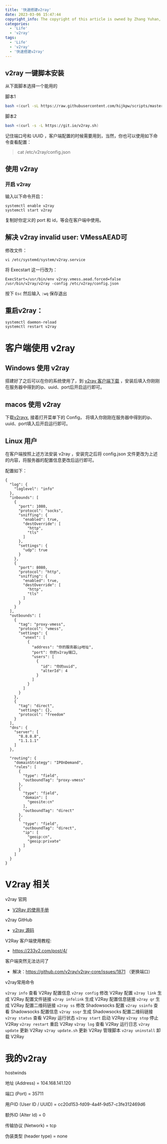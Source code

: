 ```yaml
---
title: '快速搭建v2ray'
date: 2023-03-06 15:47:44
copyright_info: The copyright of this article is owned by Zhang Yuhan, and it follows the CC BY-NC-SA 4.0 agreement. For reprinting, please attach the original source link and this statement
categories: 
  - 'Life'
  - 'v2ray'
tags: 
  - 'Life'
  - 'v2ray'
  - '快速搭建v2ray'
---
```

## v2ray 一键脚本安装

从下面脚本选择一个能用的

脚本1

```bash
bash <(curl -sL https://raw.githubusercontent.com/hijkpw/scripts/master/goV2.sh)
```

脚本2

```bash
bash <(curl -s -L https://git.io/v2ray.sh)
```

记住端口号和 UUID ，客户端配置的时候需要用到，当然，你也可以使用如下命令查看配置：

> cat /etc/v2ray/config.json

## 使用 v2ray

### 开启 v2ray

输入以下命令开启：

```
systemctl enable v2ray
systemctl start v2ray
```

复制好你定义的 port 和 id，等会在客户端中使用。

## 解决 v2ray invalid user: VMessAEAD可

修改文件：

```
vi /etc/systemd/system/v2ray.service
```

将 Execstart 这一行改为：

```
ExecStart=/usr/bin/env v2ray.vmess.aead.forced=false /usr/bin/v2ray/v2ray -config /etc/v2ray/config.json
```

按下 `Esc` 然后输入 `:wq` 保存退出

## 重启v2ray：

```
systemctl daemon-reload
systemctl restart v2ray
```

# 客户端使用 v2ray

## Windows 使用 v2ray

搭建好了之后可以在你的系统使用了，到 [v2ray 客户端下载](https://github.com/v2ray/v2ray-core/releases) ，安装后填入你刚刚在服务器中得到的ip、uuid、port后开启运行即可。

## macos 使用 v2ray

下载[v2rayx](https://github.com/Cenmrev/V2RayX/releases), 接着打开菜单下的 Config， 将填入你刚刚在服务器中得到的ip、uuid、port填入后开启运行即可。

## Linux 用户

在客户端按照上述方法安装 v2ray ，安装完之后将 config.json 文件更改为上述的内容，将服务器的配置信息更改后运行即可。

配置如下：

```
{
  "log": {
    "loglevel": "info"
  },
  "inbounds": [
    {
      "port": 1080,
      "protocol": "socks",
      "sniffing": {
        "enabled": true,
        "destOverride": [
          "http",
          "tls"
        ]
      },
      "settings": {
        "udp": true
      }
    },
    {
      "port": 8080,
      "protocol": "http",
      "sniffing": {
        "enabled": true,
        "destOverride": [
          "http",
          "tls"
        ]
      }
    }
  ],
  "outbounds": [
    {
      "tag": "proxy-vmess",
      "protocol": "vmess",
      "settings": {
        "vnext": [
          {
            "address": "你的服务器ip地址",
            "port": 你的v2ray端口,
            "users": [
              {
                "id": "你的uuid",
                "alterId": 4
              }
            ]
          }
        ]
      }
    },
    {
      "tag": "direct",
      "settings": {},
      "protocol": "freedom"
    }
  ],
  "dns": {
    "server": [
      "8.8.8.8",
      "1.1.1.1"
    ]
  },

  "routing": {
    "domainStrategy": "IPOnDemand",
    "rules": [
      {
        "type": "field",
        "outboundTag": "proxy-vmess"
      },
      {
        "type": "field",
        "domain": [
          "geosite:cn"
        ],
        "outboundTag": "direct"
      },
      {
        "type": "field",
        "outboundTag": "direct",
        "ip": [
          "geoip:cn",
          "geoip:private"
        ]
      }
    ]
  }
}
```

# V2ray 相关

v2ray 官网

- [V2Ray 的使用手册](https://www.v2ray.com/)

v2ray GitHub

- [v2ray 源码](https://github.com/v2ray/v2ray-core)

V2Ray 客户端使用教程:

* https://233v2.com/post/4/

客户端突然无法访问了

* 解决：https://github.com/v2ray/v2ray-core/issues/1871
  （更换端口）

v2ray常用命令

`v2ray info` 查看 V2Ray 配置信息
`v2ray config` 修改 V2Ray 配置
`v2ray link` 生成 V2Ray 配置文件链接
`v2ray infolink` 生成 V2Ray 配置信息链接
`v2ray qr` 生成 V2Ray 配置二维码链接
`v2ray ss` 修改 Shadowsocks 配置
`v2ray ssinfo` 查看 Shadowsocks 配置信息
`v2ray ssqr` 生成 Shadowsocks 配置二维码链接
`v2ray status` 查看 V2Ray 运行状态
`v2ray start` 启动 V2Ray
`v2ray stop` 停止 V2Ray
`v2ray restart` 重启 V2Ray
`v2ray log` 查看 V2Ray 运行日志
`v2ray update` 更新 V2Ray
`v2ray update.sh` 更新 V2Ray 管理脚本
`v2ray uninstall` 卸载 V2Ray

# 我的v2ray

hostwinds

 地址 (Address) = 104.168.141.120

 端口 (Port) = 35711

 用户ID (User ID / UUID) = cc20d153-fd09-4a4f-9d57-c3fe312469d6

 额外ID (Alter Id) = 0

 传输协议 (Network) = tcp

 伪装类型 (header type) = none
